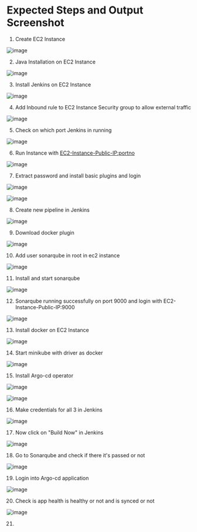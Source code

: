 # Expected Steps and Output Screenshot

1) Create EC2 Instance

![image](https://github.com/user-attachments/assets/f716931f-8f77-4523-9347-83de1ecc475d)

2) Java Installation on EC2 Instance

![image](https://github.com/user-attachments/assets/9c265ec9-dd63-4a7a-ae21-f325b1614493)

3) Install Jenkins on EC2 Instance

![image](https://github.com/user-attachments/assets/cd278077-a62f-4926-9879-4a8bc0650472)

4) Add Inbound rule to EC2 Instance Security group to allow external traffic

![image](https://github.com/user-attachments/assets/888d2da7-ab20-4b98-899a-94de83837a7d)

5) Check on which port Jenkins in running

![image](https://github.com/user-attachments/assets/291dfaeb-c050-4421-aed4-855d8dbbcd41)

6) Run Instance with <EC2-Instance-Public-IP:portno>

![image](https://github.com/user-attachments/assets/3dc5bedb-d3d1-4a32-8a31-6735bfbf7b52)

7) Extract password and install basic plugins and login

![image](https://github.com/user-attachments/assets/42baae3d-83d8-4f9a-9886-c847c59151eb)

![image](https://github.com/user-attachments/assets/7e5b612a-4410-42fa-8b53-f09f56e205dd)

8) Create new pipeline in Jenkins

![image](https://github.com/user-attachments/assets/76f4310f-e13d-48c5-aadb-e4606d7a9f53)

9) Download docker plugin

![image](https://github.com/user-attachments/assets/3ec4ddf5-586e-4c75-bf8c-8d1efe1ccb7d)

10) Add user sonarqube in root in ec2 instance

![image](https://github.com/user-attachments/assets/ede74af9-6b26-44a1-a621-10d4080e9f0b)

11) Install and start sonarqube

![image](https://github.com/user-attachments/assets/68eb2c99-6fc0-491c-8b51-8314af2f6d37)

12) Sonarqube running successfully on port 9000 and login with EC2-Instance-Public-IP:9000

![image](https://github.com/user-attachments/assets/593f73bc-800e-41d8-816b-0d317ea16db1)

13) Install docker on EC2 Instance

![image](https://github.com/user-attachments/assets/e2c4d5d6-2815-4503-972f-654565cdf42a)

14) Start minikube with driver as docker

![image](https://github.com/user-attachments/assets/f32da7f1-6960-4cf1-89cf-02458c9bf2ec)

15) Install Argo-cd operator

![image](https://github.com/user-attachments/assets/029fc42e-dd80-46a2-82ef-630db2f1303c)

![image](https://github.com/user-attachments/assets/ad27a25c-390a-4407-9e85-49eacb5c97ba)

16) Make credentials for all 3 in Jenkins

![image](https://github.com/user-attachments/assets/de9c1d96-2c68-487a-9a6f-7517cb2c46cc)

17) Now click on "Build Now" in Jenkins

![image](https://github.com/user-attachments/assets/1532e5b6-ca11-4909-85ca-d57a81abb47c)

18) Go to Sonarqube and check if there it's passed or not

![image](https://github.com/user-attachments/assets/245a2510-c1d7-4523-b0b0-ce841c634786)

19) Login into Argo-cd application

![image](https://github.com/user-attachments/assets/a07428ed-8c89-43f9-82fe-fa207e46af46)

20) Check is app health is healthy or not and is synced or not

![image](https://github.com/user-attachments/assets/d6077440-a0bf-47ba-b3ed-5b1171b5cf19)

21) 



